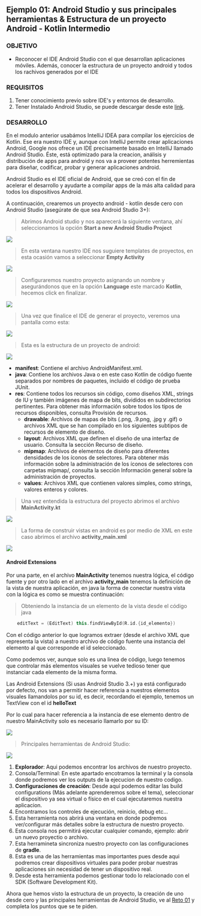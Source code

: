 ## Ejemplo 01: Android Studio y sus principales herramientas & Estructura de un proyecto Android - Kotlin Intermedio

### OBJETIVO

- Reconocer el IDE Android Studio con el que desarrollan aplicaciones móviles. Además,  conocer la estructura de un proyecto android y todos los rachivos generados por el IDE

### REQUISITOS

1. Tener conocimiento previo sobre IDE's y entornos de desarrollo.
2. Tener Instalado Android Studio, se puede descargar desde este [link](https://developer.android.com/studio).

### DESARROLLO

En el modulo anterior usabámos IntelliJ IDEA para compilar los ejercicios de Kotlin. Ese era nuestro IDE y, aunque con IntelliJ permite crear aplicaciones Android, Google nos ofrece un IDE precisamente basado en IntelliJ llamado Android Studio. Éste, está optimizado para la creacion, análisis y distribución de apps para android y nos va a proveer potentes herremientas para diseñar, codificar, probar y generar aplicaciones android.

Android Studio es el IDE oficial de Android, que se creó con el fin de acelerar el desarrollo y ayudarte a compilar apps de la más alta calidad para todos los dispositivos Android.

A continuación, crearemos un proyecto android - kotlin desde cero con Android Studio (asegúrate de que sea Android Studio 3+):

>Abrimos Android studio y nos aparecerá la siguiente ventana, ahí seleccionamos la opción **Start a new Android Studio Project**

![](https://github.com/beduExpert/B1-Kotlin-Intermedio/blob/master/Sesion-01/Ejemplo-01/Images/1.png)

>En esta ventana nuestro IDE nos suguiere templates de proyectos, en esta ocasión vamos a seleccionar **Empty Activity**

![](https://github.com/beduExpert/B1-Kotlin-Intermedio/blob/master/Sesion-01/Ejemplo-01/Images/2.png)

>Configuraremos nuestro proyecto asignando un nombre y asegurándonos que en la opción **Language** este marcado **Kotlin**, hecemos click en finalizar.

![](https://github.com/beduExpert/B1-Kotlin-Intermedio/blob/master/Sesion-01/Ejemplo-01/Images/3.png)

>Una vez que finalice el IDE de generar el proyecto, veremos una pantalla como esta:

![](https://github.com/beduExpert/B1-Kotlin-Intermedio/blob/master/Sesion-01/Ejemplo-01/Images/4.png)

>Esta es la estructura de un proyecto de android:

![](https://github.com/beduExpert/B1-Kotlin-Intermedio/blob/master/Sesion-01/Ejemplo-01/Images/5.png)

- **manifest**: Contiene el archivo AndroidManifest.xml.
- **java**: Contiene los archivos Java o en este caso Kotlin de código fuente separados por nombres de paquetes, incluido el código de prueba JUnit.
- **res**: Contiene todos los recursos sin código, como diseños XML, strings de IU y también imágenes de mapa de bits, divididos en subdirectorios pertinentes. Para obtener más información sobre todos los tipos de recursos disponibles, consulta Provisión de recursos.
	- **drawable**: Archivos de mapas de bits (.png, .9.png, .jpg y .gif) o archivos XML que se han compilado en los siguientes subtipos de recursos de elemento de diseño.
	- **layout**: Archivos XML que definen el diseño de una interfaz de usuario. Consulta la sección Recurso de diseño.
	- **mipmap**: Archivos de elementos de diseño para diferentes densidades de los íconos de selectores. Para obtener más información sobre la administración de los íconos de selectores con carpetas mipmap/, consulta la sección Información general sobre la administración de proyectos.
	- **values**: Archivos XML que contienen valores simples, como strings, valores enteros y colores.

>Una vez entendida la estructura del proyecto abrimos el archivo **MainActivity.kt**

![](https://github.com/beduExpert/B1-Kotlin-Intermedio/blob/master/Sesion-01/Ejemplo-01/Images/5.1.png)

>La forma de construir vistas en android es por medio de XML en este caso abrimos el archivo **activity_main.xml**

![](https://github.com/beduExpert/B1-Kotlin-Intermedio/blob/master/Sesion-01/Ejemplo-01/Images/6.png)

#### Android Extensions

Por una parte, en el archivo **MainActivity** tenemos nuestra lógica, el código fuente y por otro lado en el archivo **activity_main** tenemos la definición de la vista de nuestra aplicación, en java la forma de conectar nuestra vista con la lógica es como se muestra continuación: 

>Obteniendo la instancia de un elemento de la vista desde el código java
```kotlin
	editText = (EditText) this.findViewById(R.id.{id_elemento})
```

Con el código anterior lo que logramos extraer (desde el archivo XML que representa la vista) a nuestro archivo de código fuente una instancia del elemento al que corresponde el id seleccionado.

Como podemos ver, aunque solo es una linea de código, luego tenemos que controlar más elementos visuales se vuelve tedioso tener que instanciar cada elemento de la misma forma.

Las Android Extensions (Si usas Android Studio 3.+) ya está configurado por defecto, nos van a permitir hacer referencia a nuestros elementos visuales llamandolos por su id, es decir, recordando el ejemplo, tenemos un TextView con el id **helloText** 

Por lo cual para hacer referencia a la instancia de ese elemento dentro de nuestro MainActivity solo es necesario llamarlo por su ID:

![](https://github.com/beduExpert/B1-Kotlin-Intermedio/blob/master/Sesion-01/Ejemplo-01/Images/7.png)

>Principales herramientas de Android Studio:

![](https://github.com/beduExpert/B1-Kotlin-Intermedio/blob/master/Sesion-01/Ejemplo-01/Images/8.png)

1. **Explorador**: Aqui podemos encontrar los archivos de nuestro proyecto.
2. Consola/Terminal: En este apartado encotramos la terminal y la consola donde podremos ver los outputs de la ejecucion de nuestro codigo.
3. **Configuraciones de creación**: Desde aquí podemos editar las build configurations (Más adelante aprenderemos sobre el tema), seleccionar el dispositivo ya sea virtual o físico en el cual ejecutaremos nuestra aplicacion.
4. Encontramos los controles de ejecución, reinicio, debug etc...
5. Esta herramienta nos abrirá una ventana en donde podremos ver/configurar más detalles sobre la estructura de nuestro proyecto.
6. Esta consola nos permitirá ejecutar cualquier comando, ejemplo: abrir un nuevo proyectio o archivo.
7. Esta herramineta sincroniza nuestro proyecto con las configuraciones de **gradle**.
8. Esta es una de las herramientas mas importantes pues desde aqui podremos crear dispositivos virtuales para poder probar nuestras aplicaciones sin necesidad de tener un dispositivo real.
9. Desde esta herramienta podemos gestionar todo lo relacionado con el SDK (Software Development Kit).

Ahora que hemos visto la estructura de un proyecto, la creación de uno desde cero y las principales herramientas de Android Studio, ve al [Reto 01](/../../tree/master/Sesion-01/Reto-01/) y completa los puntos que se te piden.
